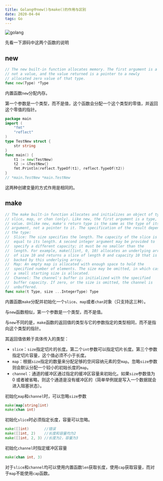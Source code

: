 ```yaml
---
title: Golang中new()与make()的作用与区别
date: 2020-04-04
tags: Go
---
```


![golang](https://blog-static-resources.oss-cn-beijing.aliyuncs.com/blogImg/golang.jpg)

<!--more-->

先看一下源码中这两个函数的说明

## new

```go
// The new built-in function allocates memory. The first argument is a type,
// not a value, and the value returned is a pointer to a newly
// allocated zero value of that type.
func new(Type) *Type
```

内置函数`new`分配内存。

第一个参数是一个类型，而不是值，这个函数会分配一个这个类型的零值，并返回这个零值的指针。

```go
package main
import (
	"fmt"
	"reflect"
)
type TestNew struct {
	str string
}
func main() {
	t1 := new(TestNew)
	t2 := &TestNew{}
	fmt.Println(reflect.TypeOf(t1), reflect.TypeOf(t2))
}
// *main.TestNew *main.TestNew
```

这两种创建变量的方式作用是相同的。

## make

```go
// The make built-in function allocates and initializes an object of type
// slice, map, or chan (only). Like new, the first argument is a type, not a
// value. Unlike new, make's return type is the same as the type of its
// argument, not a pointer to it. The specification of the result depends on
// the type:
//	Slice: The size specifies the length. The capacity of the slice is
//	equal to its length. A second integer argument may be provided to
//	specify a different capacity; it must be no smaller than the
//	length. For example, make([]int, 0, 10) allocates an underlying array
//	of size 10 and returns a slice of length 0 and capacity 10 that is
//	backed by this underlying array.
//	Map: An empty map is allocated with enough space to hold the
//	specified number of elements. The size may be omitted, in which case
//	a small starting size is allocated.
//	Channel: The channel's buffer is initialized with the specified
//	buffer capacity. If zero, or the size is omitted, the channel is
//	unbuffered.
func make(t Type, size ...IntegerType) Type
```

内置函数`make`分配并初始化一个`slice`、`map`或者`chan`对象（只支持这三种）。

与`new`函数相似，第一个参数是一个类型，而不是值。

与`new`不同的是，`make`函数的返回值的类型与它的参数指定的类型相同，而不是指向这个类型的指针。

其返回值依赖于具体传入的类型：

- `slice`：`size`指定切片的长度。第二个`int`参数可以指定切片长度。第三个参数指定切片容量，这个值必须不小于长度。
- `map`：根据`size`指定的数量来分配足够的空间容纳元素的空`map`。忽略`size`参数则会默认分配一个较小的初始长度的`map`。
- `channel`：通道的缓冲区通过指定的缓冲区容量来初始化。如果`size`参数值为 0 或者被省略，则这个通道是没有缓冲区的（简单举例就是写入一个数据就会进入阻塞状态）。



初始化`map`和`channel`时，可以忽略`size`参数

```go
make(map[string]int)
make(chan int)
```

初始化`slice`时必须指定长度，容量可以忽略。

```go
make([]int)       //错误
make([]int, 2)    //长度和容量均为2
make([]int, 2, 3) //长度为2，容量为3
```

初始化`channel`时指定缓冲区容量

```go
make(chan int, 3) 
```

对于`slice`和`channel`均可以使用内置函数`len`获取长度，使用`cap`获取容量，而对于`map`不能使用`cap`函数。







